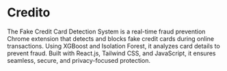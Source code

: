 # Credito
The Fake Credit Card Detection System is a real-time fraud prevention Chrome extension that detects and blocks fake credit cards during online transactions. Using XGBoost and Isolation Forest, it analyzes card details to prevent fraud. Built with React.js, Tailwind CSS, and JavaScript, it ensures seamless, secure, and privacy-focused protection.
